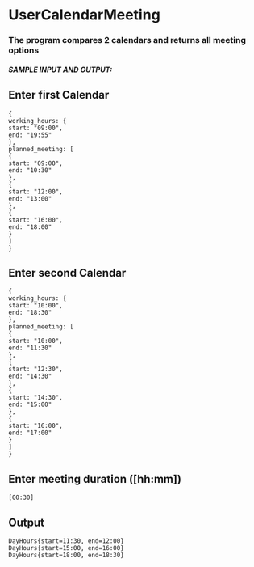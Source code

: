 # UserCalendarMeeting

### The program compares 2 calendars and returns all meeting options

##### SAMPLE INPUT AND OUTPUT:
## Enter first Calendar
    {
    working_hours: {
    start: "09:00",
    end: "19:55"
    },
    planned_meeting: [
    {
    start: "09:00",
    end: "10:30"
    },
    {
    start: "12:00",
    end: "13:00"
    },
    {
    start: "16:00",
    end: "18:00"
    }
    ]
    }
## Enter second Calendar
    {
    working_hours: {
    start: "10:00",
    end: "18:30"
    },
    planned_meeting: [
    {
    start: "10:00",
    end: "11:30"
    },
    {
    start: "12:30",
    end: "14:30"
    },
    {
    start: "14:30",
    end: "15:00"
    },
    {
    start: "16:00",
    end: "17:00"
    }
    ]
    }
## Enter meeting duration ([hh:mm])
    [00:30]
    
## Output
    DayHours{start=11:30, end=12:00}
    DayHours{start=15:00, end=16:00}
    DayHours{start=18:00, end=18:30}
